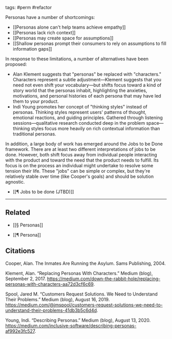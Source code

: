 tags: #perm #refactor 

Personas have a number of shortcomings: 

- [[Personas alone can't help teams achieve empathy]]
- [[Personas lack rich context]]
- [[Personas may create space for assumptions]]
- [[Shallow personas prompt their consumers to rely on assumptions to fill information gaps]]

In response to these limitations, a number of alternatives have been proposed:

- Alan Klement suggests that "personas" be replaced with "characters." Characters represent a subtle adjustment—Klement suggests that you need not even shift your vocabulary—but shifts focus toward a kind of story world that the personas inhabit, highlighting the anxieties, motivations, and personal histories of each persona that may have led them to your product. 
- Indi Young promotes her concept of "thinking styles" instead of personas. Thinking styles represent users' patterns of thought, emotional reactions, and guiding principles. Gathered through listening sessions—qualitative research conducted deep in the problem space—thinking styles focus more heavily on rich contextual information than traditional personas. 

In addition, a large body of work has emerged around the Jobs to be Done framework. There are at least two different interpretations of jobs to be done. However, both shift focus away from individual people interacting with the product and toward the need that the product needs to fulfill. Its focus is on the process an individual might undertake to resolve some tension their life. These "jobs" can be simple or complex, but they're relatively stable over time (like Cooper's goals) and should be solution agnostic. 

- [[¶ Jobs to be done (JTBD)]]


---
## Related

- [[§ Personas]]

- [[¶ Persona]]

## Citations

Cooper, Alan. The Inmates Are Running the Asylum. Sams Publishing, 2004.

Klement, Alan. “Replacing Personas With Characters.” Medium (blog), September 2, 2017. https://medium.com/down-the-rabbit-hole/replacing-personas-with-characters-aa72d3cf6c69.

Spool, Jared M. “Customers Request Solutions. We Need to Understand Their Problems.” Medium (blog), August 16, 2019. https://medium.com/@jmspool/customers-request-solutions-we-need-to-understand-their-problems-41db3b5c6d4d.

Young, Indi. “Describing Personas.” Medium (blog), August 13, 2020. https://medium.com/inclusive-software/describing-personas-af992e3fc527.